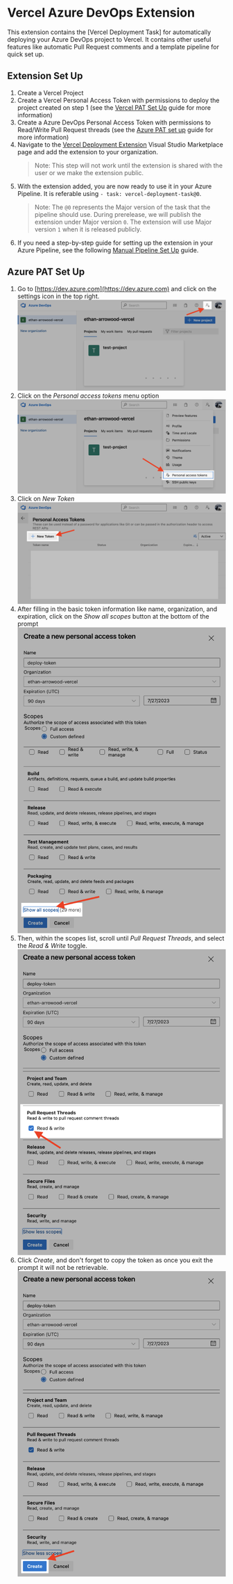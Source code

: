 # Vercel Azure DevOps Extension

This extension contains the [Vercel Deployment Task] for automatically deploying your Azure DevOps project to Vercel. It contains other useful features like automatic Pull Request comments and a template pipeline for quick set up.

## Extension Set Up

1. Create a Vercel Project
1. Create a Vercel Personal Access Token with permissions to deploy the project created on step 1 (see the [Vercel PAT Set Up]() guide for more information)
1. Create a Azure DevOps Personal Access Token with permissions to Read/Write Pull Request threads (see the [Azure PAT set up](#azure-pat-set-up) guide for more information)
1. Navigate to the [Vercel Deployment Extension](https://marketplace.visualstudio.com/items?itemName=Vercel.vercel-deployment-extension) Visual Studio Marketplace page and add the extension to your organization.
   > Note: This step will not work until the extension is shared with the user or we make the extension public.
1. With the extension added, you are now ready to use it in your Azure Pipeline. It is referable using `- task: vercel-deployment-task@0`.
    > Note: The `@0` represents the Major version of the task that the pipeline should use. During prerelease, we will publish the extension under Major version `0`. The extension will use Major version `1` when it is released publicly.
1. If you need a step-by-step guide for setting up the extension in your Azure Pipeline, see the following [Manual Pipeline Set Up](#manual-pipeline-set-up) guide.

## Azure PAT Set Up

1. Go to [https://dev.azure.com](https://dev.azure.com) and click on the settings icon in the top right.
    ![Azure DevOps Landing Page](images/azure-pat-1.png)
1. Click on the *Personal access tokens* menu option
    ![Azure DevOps Setting Button](images/azure-pat-2.png)
1. Click on *New Token*
    ![Azure DevOps New Token Button](images/azure-pat-3.png)
1. After filling in the basic token information like name, organization, and expiration, click on the *Show all scopes* button at the bottom of the prompt
    ![Azure DevOps Show All Scopes](images/azure-pat-4.png)
1. Then, within the scopes list, scroll until _Pull Request Threads_, and select the _Read & Write_ toggle.
    ![Azure DevOps Pull Request Threads permission](images/azure-pat-5.png)
1. Click _Create_, and don't forget to copy the token as once you exit the prompt it will not be retrievable.
    ![Azure DevOps PAT Create](images/azure-pat-6.png)
